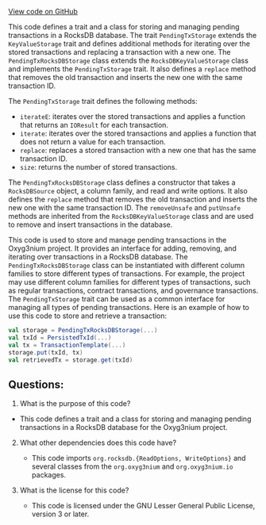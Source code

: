 [View code on GitHub](https://github.com/oxyg3nium/oxyg3nium/flow/src/main/scala/org/oxyg3nium/flow/io/PendingTxStorage.scala)

This code defines a trait and a class for storing and managing pending transactions in a RocksDB database. The trait `PendingTxStorage` extends the `KeyValueStorage` trait and defines additional methods for iterating over the stored transactions and replacing a transaction with a new one. The `PendingTxRocksDBStorage` class extends the `RocksDBKeyValueStorage` class and implements the `PendingTxStorage` trait. It also defines a `replace` method that removes the old transaction and inserts the new one with the same transaction ID.

The `PendingTxStorage` trait defines the following methods:
- `iterateE`: iterates over the stored transactions and applies a function that returns an `IOResult` for each transaction.
- `iterate`: iterates over the stored transactions and applies a function that does not return a value for each transaction.
- `replace`: replaces a stored transaction with a new one that has the same transaction ID.
- `size`: returns the number of stored transactions.

The `PendingTxRocksDBStorage` class defines a constructor that takes a `RocksDBSource` object, a column family, and read and write options. It also defines the `replace` method that removes the old transaction and inserts the new one with the same transaction ID. The `removeUnsafe` and `putUnsafe` methods are inherited from the `RocksDBKeyValueStorage` class and are used to remove and insert transactions in the database.

This code is used to store and manage pending transactions in the Oxyg3nium project. It provides an interface for adding, removing, and iterating over transactions in a RocksDB database. The `PendingTxRocksDBStorage` class can be instantiated with different column families to store different types of transactions. For example, the project may use different column families for different types of transactions, such as regular transactions, contract transactions, and governance transactions. The `PendingTxStorage` trait can be used as a common interface for managing all types of pending transactions. Here is an example of how to use this code to store and retrieve a transaction:

```scala
val storage = PendingTxRocksDBStorage(...)
val txId = PersistedTxId(...)
val tx = TransactionTemplate(...)
storage.put(txId, tx)
val retrievedTx = storage.get(txId)
```
## Questions: 
 1. What is the purpose of this code?
   - This code defines a trait and a class for storing and managing pending transactions in a RocksDB database for the Oxyg3nium project.

2. What other dependencies does this code have?
   - This code imports `org.rocksdb.{ReadOptions, WriteOptions}` and several classes from the `org.oxyg3nium` and `org.oxyg3nium.io` packages.

3. What is the license for this code?
   - This code is licensed under the GNU Lesser General Public License, version 3 or later.